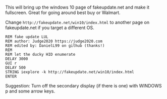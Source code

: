 This will bring up the windows 10 page of fakeupdate.net and make it fullscreen. Great for going around best buy or Walmart.

Change `http://fakeupdate.net/win10/index.html` to another page on fakeupdate.net if you target a different OS.

```
REM fake update LUL
REM author: Judge2020 https://judge2020.com
REM edited by: DanielL99 on github (thanks!)
REM  
REM let the ducky HID enumerate
DELAY 3000
GUI r
DELAY 500
STRING iexplore -k http://fakeupdate.net/win10/index.html
ENTER
```

Suggestion:
Turn off the secondary display (if there is one) with WINDOWS p and some arrow keys.